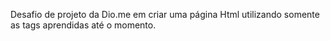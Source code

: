 Desafio de projeto da Dio.me em criar uma página Html utilizando somente as tags aprendidas até o momento.
